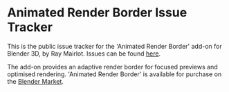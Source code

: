 # Animated Render Border Issue Tracker

This is the public issue tracker for the 'Animated Render Border' add-on for Blender 3D, by Ray Mairlot. Issues can be found [here](https://github.com/RayMairlot/Animated-Render-Border/issues).

The add-on provides an adaptive render border for focused previews and optimised rendering. 'Animated Render Border' is available for purchase on the [Blender Market](https://blendermarket.com/products/animated-render-border/#).


